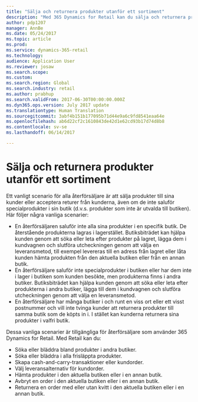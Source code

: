 ```yaml
---
title: "Sälja och returnera produkter utanför ett sortiment"
description: "Med 365 Dynamics for Retail kan du sälja och returnera produkter utanför sortiment"
author: pdp1207
manager: AnnBe
ms.date: 05/24/2017
ms.topic: article
ms.prod: 
ms.service: dynamics-365-retail
ms.technology: 
audience: Application User
ms.reviewer: josaw
ms.search.scope: 
ms.custom: 
ms.search.region: Global
ms.search.industry: retail
ms.author: prabhup
ms.search.validFrom: 2017-06-30T00:00:00.000Z
ms.dyn365.ops.version: July 2017 update
ms.translationtype: Human Translation
ms.sourcegitcommit: 3abf4b151b177095b71d44e9a6c9fd8541eaa64e
ms.openlocfilehash: ab6d22cf2c1610843de42d1e62cd93b17d74d8b8
ms.contentlocale: sv-se
ms.lasthandoff: 06/14/2017

---
```


# <a name="sell-and-return-products-outside-of-an-assortment"></a>Sälja och returnera produkter utanför ett sortiment
Ett vanligt scenario för alla återförsäljare är att sälja produkter till sina kunder eller acceptera returer från kunderna, även om de inte saluför specialprodukter i sin butik (d.v.s. produkter som inte är utvalda till butiken).
Här följer några vanliga scenarier:

+ En återförsäljaren saluför inte alla sina produkter i en specifik butik. De återstående produkterna lagras i lagerstället. Butiksbiträdet kan hjälpa kunden genom att söka eller leta efter produkter på lagret, lägga dem i kundvagnen och slutföra utcheckningen genom att välja en leveransmetod, till exempel levereras till en adress från lagret eller låta kunden hämta produkten från den aktuella butiken eller från en annan butik.
+ En återförsäljare saluför inte specialprodukter i butiken eller har dem inte i lager i butiken som kunden besökte, men produkterna finns i andra butiker. Butiksbiträdet kan hjälpa kunden genom att söka eller leta efter produkterna i andra butiker, lägga till dem i kundvagnen och slutföra utcheckningen genom att välja en leveransmetod.
+ En återförsäljare har många butiker i och runt en viss ort eller ett visst postnummer och vill inte tvinga kunder att returnera produkter till samma butik som de köpts in i. I stället kan kunderna returnera sina produkter i valfri butik.


Dessa vanliga scenarier är tillgängliga för återförsäljare som använder 365 Dynamics for Retail. Med Retail kan du:
+ Söka eller bläddra bland produkter i andra butiker.
+ Söka eller bläddra i alla frisläppta produkter.
+ Skapa cash-and-carry-transaktioner eller kundorder.
+ Välj leveransalternativ för kundorder.
+ Hämta produkter i den aktuella butiken eller i en annan butik.
+ Avbryt en order i den aktuella butiken eller i en annan butik.
+ Returnera en order med eller utan kvitt i den aktuella butiken eller i en annan butik.

